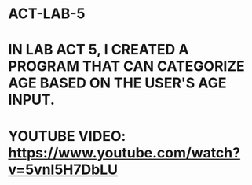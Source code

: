 # ACT-LAB-5
# IN LAB ACT 5, I CREATED A PROGRAM THAT CAN CATEGORIZE AGE BASED ON THE USER'S AGE INPUT.
# YOUTUBE VIDEO: https://www.youtube.com/watch?v=5vnI5H7DbLU
